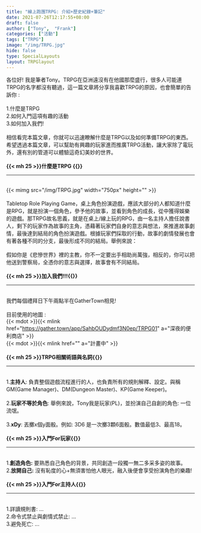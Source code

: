 ```yaml
---
title: "線上跑團TRPG: 介紹+歷史紀錄+筆記"
date: 2021-07-26T12:17:55+08:00
draft: false
author: ["Tony",  "Frank"]
categories: ["活動"]
tags: ["TRPG"]
image: "/img/TRPG.jpg"
hide: false
type: SpecialLayouts
layout: TRPGlayout
---
```

各位好! 我是筆者Tony。TRPG在亞洲遠沒有在他國那麼盛行，很多人可能連TRPG的名字都沒有聽過，這一篇文章將分享我喜歡TRPG的原因，也會簡單的告訴你 :  
\
1.什麼是TRPG  
2.如何入門這項有趣的活動  
3.如何加入我們!    
\
相信看完本篇文章，你就可以迅速瞭解什麼是TRPG以及如何準備TRPG的東西。希望透過本篇文章，可以幫助有興趣的玩家進而推廣TRPG活動，讓大家除了電玩外，還有別的管道可以體驗這奇幻美妙的世界。  
\
**{{< mh 25 >}}什麼是TRPG {{</mh>}}**
***
\
{{< mimg src="/img/TRPG.jpg" width="750px" height="" >}}  
\
Tabletop Role Playing Game，桌上角色扮演遊戲，應該大部分的人都知道什麼是RPG，就是扮演一個角色，參予他的故事，並看到角色的成長，從中獲得娛樂的遊戲。那TRPG故名思義，就是在桌上/線上玩的RPG，由一名主持人擔任說書人，剩下的玩家作為故事的主角，憑藉著玩家們自身的意志與想法，來推進故事劇情，最後達到結局的角色扮演遊戲。根據玩家們採取的行動，故事的劇情發展也會有著各種不同的分支，最後形成不同的結局。舉例來說：  
\
假如你是《悲慘世界》裡的主教，你不一定要出手相助尚萬強，相反的，你可以把他送到警察局，全憑你的意志與選擇，故事會有不同結局。  
\
**{{< mh 25 >}}加入我們!!!{{</mh>}}**
***
\
我們每個禮拜日下午兩點半在GatherTown相見!  
\
目前使用的地圖 :  
{{< mdot >}}{{< mlink href="https://gather.town/app/SahbOUDydmf3N0ep/TRPG01" a="深夜的便利商店" >}}  
{{< mdot >}}{{< mlink href="" a="計畫中" >}}
\
\
**{{< mh 25 >}}TRPG相關術語與名詞{{</mh>}}**
***
\
1.**主持人**: 負責整個遊戲流程進行的人，也負責所有的規則解釋、設定。與稱GM(Game Manager)、DM(Dungeon Master)、KP(Game Keeper)。  
\
2.**玩家不等於角色**: 舉例來說，Tony我是玩家(PL)，並扮演自己自創的角色: 一位流氓。  
\
3.**xDy**: 丟擲x個y面骰。例如: 3D6 是一次擲3顆6面骰。數值最低3、最高18。  
\
**{{< mh 25 >}}入門For玩家{{</mh>}}**
***
\
1.**創造角色:** 要熟悉自己角色的背景，共同創造一段獨一無二多采多姿的故事。    
2.**放開自己:** 沒有恥度的心+無須害怕他人眼光，融入後便會享受扮演角色的樂趣!    
\
**{{< mh 25 >}}入門For主持人{{</mh>}}**
***
\
1.詳讀規則書:  ...  
2.命令式禁止與劇情式禁止: ...   
3.避免死亡:  ...  
